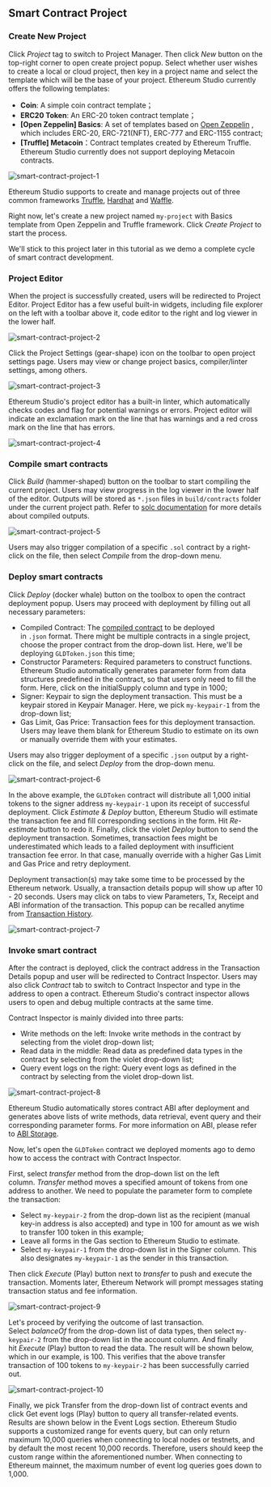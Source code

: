 ## **Smart Contract Project**

### **Create New Project**

Click *Project* tag to switch to Project Manager. Then click *New* button on the top-right corner to open create project popup. Select whether user wishes to create a local or cloud project, then key in a project name and select the template which will be the base of your project. Ethereum Studio currently offers the following templates:

- **Coin**: A simple coin contract template；
- **ERC20 Token**: An ERC-20 token contract template；
- **[Open Zeppelin] Basics**: A set of templates based on [Open Zeppelin](https://openzeppelin.com/) , which includes ERC-20, ERC-721(NFT), ERC-777 and ERC-1155 contract;
- **[Truffle] Metacoin**：Contract templates created by Ethereum Truffle. Ethereum Studio currently does not support deploying Metacoin contracts.

![smart-contract-project-1](smart-contract-project-1.png)

Ethereum Studio supports to create and manage projects out of three common frameworks [Truffle](https://www.trufflesuite.com/truffle), [Hardhat](https://hardhat.org/) and [Waffle](https://ethereum-waffle.readthedocs.io/).

Right now, let's create a new project named `my-project` with Basics template from Open Zeppelin and Truffle framework. Click *Create Project* to start the process.

We'll stick to this project later in this tutorial as we demo a complete cycle of smart contract development.

### **Project Editor**

When the project is successfully created, users will be redirected to Project Editor. Project Editor has a few useful built-in widgets, including file explorer on the left with a toolbar above it, code editor to the right and log viewer in the lower half.

![smart-contract-project-2](smart-contract-project-2.png)

Click the Project Settings (gear-shape) icon on the toolbar to open project settings page. Users may view or change project basics, compiler/linter settings, among others.

![smart-contract-project-3](smart-contract-project-3.png)

Ethereum Studio's project editor has a built-in linter, which automatically checks codes and flag for potential warnings or errors. Project editor will indicate an exclamation mark on the line that has warnings and a red cross mark on the line that has errors.

![smart-contract-project-4](smart-contract-project-4.png)

### **Compile smart contracts**

Click *Build* (hammer-shaped) button on the toolbar to start compiling the current project. Users may view progress in the log viewer in the lower half of the editor. Outputs will be stored as `*.json` files in `build/contracts` folder under the current project path. Refer to [solc documentation](https://docs.soliditylang.org/en/latest/using-the-compiler.html#output-description) for more details about compiled outputs.

![smart-contract-project-5](smart-contract-project-5.png)

Users may also trigger compilation of a specific `.sol` contract by a right-click on the file, then select *Compile* from the drop-down menu.

### **Deploy smart contracts**

Click *Deploy* (docker whale) button on the toolbox to open the contract deployment popup. Users may proceed with deployment by filling out all necessary parameters:

- Compiled Contract: The [compiled contract](https://docs.soliditylang.org/en/latest/using-the-compiler.html#output-description) to be deployed in `.json` format. There might be multiple contracts in a single project, choose the proper contract from the drop-down list. Here, we'll be deploying `GLDToken.json` this time;
- Constructor Parameters: Required parameters to construct functions. Ethereum Studio automatically generates parameter form from data structures predefined in the contract, so that users only need to fill the form. Here, click on the initialSupply column and type in 1000;
- Signer: Keypair to sign the deployment transaction. This must be a keypair stored in Keypair Manager. Here, we pick `my-keypair-1` from the drop-down list;
- Gas Limit, Gas Price: Transaction fees for this deployment transaction. Users may leave them blank for Ethereum Studio to estimate on its own or manually override them with your estimates.

Users may also trigger deployment of a specific `.json` output by a right-click on the file, and select *Deploy* from the drop-down menu.

![smart-contract-project-6](smart-contract-project-6.png)

In the above example, the `GLDToken` contract will distribute all 1,000 initial tokens to the signer address `my-keypair-1` upon its receipt of successful deployment. Click *Estimate & Deploy* button, Ethereum Studio will estimate the transaction fee and fill corresponding sections in the form. Hit *Re-estimate* button to redo it. Finally, click the violet *Deploy* button to send the deployment transaction. Sometimes, transaction fees might be underestimated which leads to a failed deployment with insufficient transaction fee error. In that case, manually override with a higher Gas Limit and Gas Price and retry deployment.

Deployment transaction(s) may take some time to be processed by the Ethereum network. Usually, a transaction details popup will show up after 10 - 20 seconds. Users may click on tabs to view Parameters, Tx, Receipt and ABI information of the transaction. This popup can be recalled anytime from [Transaction History](https://github.com/ObsidianLabs/EthereumStudio/blob/master/README.md#Transaction-History).

![smart-contract-project-7](smart-contract-project-7.png)

### **Invoke smart contract**

After the contract is deployed, click the contract address in the Transaction Details popup and user will be redirected to Contract Inspector. Users may also click *Contract* tab to switch to Contract Inspector and type in the address to open a contract. Ethereum Studio's contract inspector allows users to open and debug multiple contracts at the same time.

Contract Inspector is mainly divided into three parts:

- Write methods on the left: Invoke write methods in the contract by selecting from the violet drop-down list;
- Read data in the middle: Read data as predefined data types in the contract by selecting from the violet drop-down list;
- Query event logs on the right: Query event logs as defined in the contract by selecting from the violet drop-down list.

![smart-contract-project-8](smart-contract-project-8.png)

Ethereum Studio automatically stores contract ABI after deployment and generates above lists of write methods, data retrieval, event query and their corresponding parameter forms. For more information on ABI, please refer to [ABI Storage](https://github.com/ObsidianLabs/EthereumStudio/blob/master/README.md#abi-storage).

Now, let's open the `GLDToken` contract we deployed moments ago to demo how to access the contract with Contract Inspector.

First, select *transfer* method from the drop-down list on the left column. *Transfer* method moves a specified amount of tokens from one address to another. We need to populate the parameter form to complete the transaction:

- Select `my-keypair-2` from the drop-down list as the recipient (manual key-in address is also accepted) and type in 100 for amount as we wish to transfer 100 token in this example;
- Leave all forms in the Gas section to Ethereum Studio to estimate.
- Select `my-keypair-1` from the drop-down list in the Signer column. This also designates `my-keypair-1` as the sender in this transaction.

Then click *Execute* (Play) button next to *transfer* to push and execute the transaction. Moments later, Ethereum Network will prompt messages stating transaction status and fee information.

![smart-contract-project-9](smart-contract-project-9.png)

Let's proceed by verifying the outcome of last transaction. Select *balanceOf* from the drop-down list of data types, then select `my-keypair-2` from the drop-down list in the account column. And finally hit *Execute* (Play) button to read the data. The result will be shown below, which in our example, is 100. This verifies that the above transfer transaction of 100 tokens to `my-keypair-2` has been successfully carried out.

![smart-contract-project-10](smart-contract-project-10.png)

Finally, we pick Transfer from the drop-down list of contract events and click Get event logs (Play) button to query all transfer-related events. Results are shown below in the Event Logs section. Ethereum Studio supports a customized range for events query, but can only return maximum 10,000 queries when connecting to local nodes or testnets, and by default the most recent 10,000 records. Therefore, users should keep the custom range within the aforementioned number. When connecting to Ethereum mainnet, the maximum number of event log queries goes down to 1,000.


